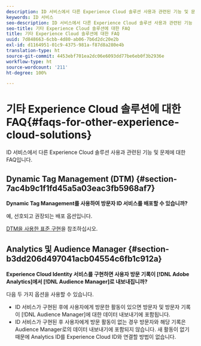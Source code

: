 ```yaml
---
description: ID 서비스에서 다른 Experience Cloud 솔루션 사용과 관련된 기능 및 문제에 대한 FAQ입니다.
keywords: ID 서비스
seo-description: ID 서비스에서 다른 Experience Cloud 솔루션 사용과 관련된 기능 및 문제에 대한 FAQ입니다.
seo-title: 기타 Experience Cloud 솔루션에 대한 FAQ
title: 기타 Experience Cloud 솔루션에 대한 FAQ
uuid: 7d848663-6cbb-4d80-ab06-7b6d2dc20e2b
exl-id: d1164951-01c9-4375-981a-f87d8a280e4b
translation-type: ht
source-git-commit: 4453ebf701ea2dc06e6093dd77be6eb0f3b2936e
workflow-type: ht
source-wordcount: '211'
ht-degree: 100%

---
```


# 기타 Experience Cloud 솔루션에 대한 FAQ{#faqs-for-other-experience-cloud-solutions}

ID 서비스에서 다른 Experience Cloud 솔루션 사용과 관련된 기능 및 문제에 대한 FAQ입니다.

## Dynamic Tag Management (DTM) {#section-7ac4b9c1f1fd45a5a03eac3fb5968af7}

**Dynamic Tag Management를 사용하여 방문자 ID 서비스를 배포할 수 있습니까?**

예, 선호되고 권장되는 배포 옵션입니다.

[DTM을 사용한 표준 구현](../implementation-guides/standard.md#concept-89cd0199a9634fc48644f2d61e3d2445)을 참조하십시오.

## Analytics 및 Audience Manager {#section-b3dd206d497041acb04554c6fb1c912a}

**Experience Cloud Identity 서비스를 구현하면 사용자 방문 기록이 [!DNL Adobe Analytics]에서 [!DNL Audience Manager]로 내보내집니까?**

다음 두 가지 옵션을 사용할 수 있습니다.

* ID 서비스가 구현된 후에 사용자에게 방문한 활동이 있으면 방문자 및 방문자 기록이 [!DNL Audience Manager]에 대한 데이터 내보내기에 포함됩니다.
* ID 서비스가 구현된 후 사용자에게 방문 활동이 없는 경우 방문자와 해당 기록은 Audience Manager로의 데이터 내보내기에 포함되지 않습니다. 새 활동이 없기 때문에 Analytics ID를 Experience Cloud ID와 연결할 방법이 없습니다.
